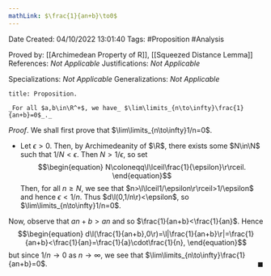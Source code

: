 ```yaml
---
mathLink: $\frac{1}{an+b}\to0$
---
```


<div class="topSpace"></div>

Date Created: 04/10/2022 13:01:40
Tags: #Proposition #Analysis

Proved by: [[Archimedean Property of R]], [[Squeezed Distance Lemma]]
References: _Not Applicable_
Justifications: _Not Applicable_

Specializations: _Not Applicable_
Generalizations: _Not Applicable_

``` ad-Proposition
title: Proposition.

_For all $a,b\in\R^+$, we have_ $\lim\limits_{n\to\infty}\frac{1}{an+b}=0$_._

```

_Proof_. We shall first prove that $\lim\limits_{n\to\infty}1/n=0$.
* Let $\epsilon>0$. Then, by Archimedeanity of $\R$, there exists some $N\in\N$ such that $1/N<\epsilon$. Then $N>1/\epsilon$, so set
$$\begin{equation}
    N\coloneqq\l\lceil\frac{1}{\epsilon}\r\rceil.
\end{equation}$$
Then, for all $n\geq N$, we see that $n>\l\lceil1/\epsilon\r\rceil>1/\epsilon$ and hence $\epsilon<1/n$. Thus $d\l(0,1/n\r)<\epsilon$, so $\lim\limits_{n\to\infty}1/n=0$.

Now, observe that $an+b>an$ and so $\frac{1}{an+b}<\frac{1}{an}$. Hence
$$\begin{equation}
    d\l(\frac{1}{an+b},0\r)=\l|\frac{1}{an+b}\r|=\frac{1}{an+b}<\frac{1}{an}=\frac{1}{a}\cdot\frac{1}{n},
\end{equation}$$
but since $1/n\to0$ as $n\to\infty$, we see that $\lim\limits_{n\to\infty}\frac{1}{an+b}=0$.<span style="float:right;">$\blacksquare$</span>
